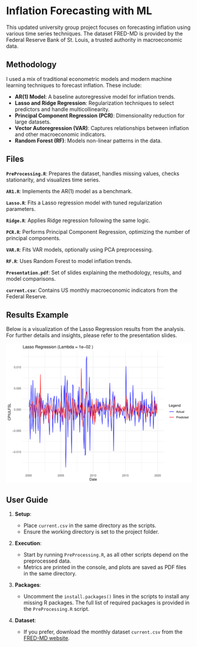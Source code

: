 # Inflation Forecasting with ML

This updated university group project focuses on forecasting inflation using various time series techniques. The dataset FRED-MD is provided by the Federal Reserve Bank of St. Louis, a trusted authority in macroeconomic data.

## Methodology

I used a mix of traditional econometric models and modern machine learning techniques to forecast inflation. These include:

- **AR(1) Model**: A baseline autoregressive model for inflation trends.
- **Lasso and Ridge Regression**: Regularization techniques to select predictors and handle multicollinearity.
- **Principal Component Regression (PCR)**: Dimensionality reduction for large datasets.
- **Vector Autoregression (VAR)**: Captures relationships between inflation and other macroeconomic indicators.
- **Random Forest (RF)**: Models non-linear patterns in the data.

## Files

**`PreProcessing.R`**: Prepares the dataset, handles missing values, checks stationarity, and visualizes time series.

**`AR1.R`**: Implements the AR(1) model as a benchmark.

**`Lasso.R`**: Fits a Lasso regression model with tuned regularization parameters.

**`Ridge.R`**: Applies Ridge regression following the same logic.

**`PCR.R`**: Performs Principal Component Regression, optimizing the number of principal components.

**`VAR.R`**: Fits VAR models, optionally using PCA preprocessing.

**`RF.R`**: Uses Random Forest to model inflation trends.

**`Presentation.pdf`**: Set of slides explaining the methodology, results, and model comparisons.

**`current.csv`**: Contains US monthly macroeconomic indicators from the Federal Reserve.


## Results Example

Below is a visualization of the Lasso Regression results from the analysis. For further details and insights, please refer to the presentation slides.

![Lasso Results](LassoResults.png)


## User Guide

1. **Setup**:
   - Place `current.csv` in the same directory as the scripts.
   - Ensure the working directory is set to the project folder.

2. **Execution**:
   - Start by running `PreProcessing.R`, as all other scripts depend on the preprocessed data.
   - Metrics are printed in the console, and plots are saved as PDF files in the same directory.

3. **Packages**:
   - Uncomment the `install.packages()` lines in the scripts to install any missing R packages. The full list of required packages is provided in the `PreProcessing.R` script.

4. **Dataset**:
   - If you prefer, download the monthly dataset `current.csv` from the [FRED-MD website](https://www.stlouisfed.org/research/economists/mccracken/fred-databases).
